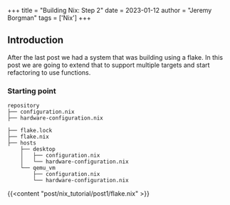+++ 
title = "Building Nix: Step 2"
date = 2023-01-12
author = "Jeremy Borgman"
tags = ['Nix']
+++

## Introduction
After the last post we had a system that was building using a flake. In this post we are going to extend
that to support multiple targets and start refactoring to use functions.

### Starting point
```
repository
├── configuration.nix
├── hardware-configuration.nix
```


```
├── flake.lock
├── flake.nix
├── hosts
    ├── desktop
    │   ├── configuration.nix
    │   └── hardware-configuration.nix
    └── qemu_vm
        ├── configuration.nix
        └── hardware-configuration.nix
```

{{<content "post/nix_tutorial/post1/flake.nix" >}}